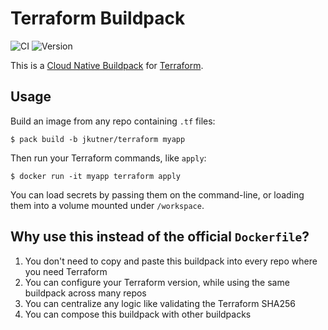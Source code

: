 # Terraform Buildpack

![CI](https://github.com/jkutner/terraform-buildpack/workflows/CI/badge.svg?branch=main&event=push) ![Version](https://img.shields.io/badge/dynamic/json?url=https://cnb-registry-api.herokuapp.com/api/v1/buildpacks/jkutner/terraform&label=Version&query=$.latest.version)


This is a [Cloud Native Buildpack](https://buildpacks.io) for [Terraform](https://www.terraform.io/).

## Usage

Build an image from any repo containing `.tf` files:

```
$ pack build -b jkutner/terraform myapp
```

Then run your Terraform commands, like `apply`:

```
$ docker run -it myapp terraform apply
```

You can load secrets by passing them on the command-line, or loading them into a volume mounted under `/workspace`.

## Why use this instead of the official `Dockerfile`?

1. You don't need to copy and paste this buildpack into every repo where you need Terraform
1. You can configure your Terraform version, while using the same buildpack across many repos
1. You can centralize any logic like validating the Terraform SHA256
1. You can compose this buildpack with other buildpacks
